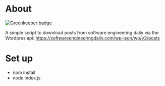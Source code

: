 # About

[![Greenkeeper badge](https://badges.greenkeeper.io/KoalaTeaCode/SoftwareEngineeringDailyMiner.svg)](https://greenkeeper.io/)

A simple script to download posts from software engineering daily via the Wordpres api: https://softwareengineeringdaily.com/wp-json/wp/v2/posts

# Set up
 - npm install
 - node index.js
